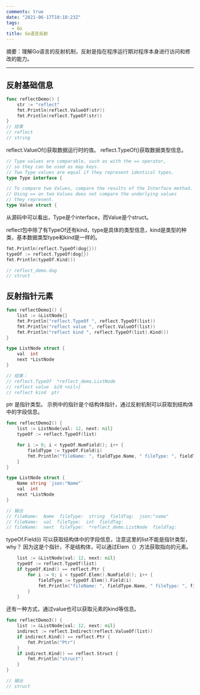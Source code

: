 ```yaml
---
comments: true
date: "2021-06-17T10:18:23Z"
tags: 
  - Go
title: Go语言反射
---
```


摘要：理解Go语言的反射机制，反射是指在程序运行期对程序本身进行访问和修改的能力。

------

## 反射基础信息

``` go
func reflectDemo() {
	str := "reflect"
	fmt.Println(reflect.ValueOf(str))
	fmt.Println(reflect.TypeOf(str))
}
// 结果
// reflect
// string
```

reflect.ValueOf()获取数据运行时的值。
reflect.TypeOf()获取数据类型信息。

``` go
// Type values are comparable, such as with the == operator,
// so they can be used as map keys.
// Two Type values are equal if they represent identical types.
type Type interface {

```

``` go
// To compare two Values, compare the results of the Interface method.
// Using == on two Values does not compare the underlying values
// they represent.
type Value struct {

```

从源码中可以看出，Type是个interface，而Value是个struct。

reflect包中除了有TypeOf还有kind，type是具体的类型信息，kind是类型的种类，基本数据类型type和kind是一样的。

``` go
fmt.Println(reflect.TypeOf(dog{}))
typeOf := reflect.TypeOf(dog{})
fmt.Println(typeOf.Kind())

// reflect_demo.dog
// struct
```

## 反射指针元素

``` go
func reflectDemo1() {
	list := &ListNode{}
	fmt.Println("reflect.TypeOf ", reflect.TypeOf(list))
	fmt.Println("reflect value ", reflect.ValueOf(list))
	fmt.Println("reflect kind ", reflect.TypeOf(list).Kind())
}

type ListNode struct {
	val  int
	next *ListNode
}

// 结果：
// reflect.TypeOf  *reflect_demo.ListNode
// reflect value  &{0 <nil>}
// reflect kind  ptr
```

ptr 是指针类型。 示例中的指针是个结构体指针，通过反射机制可以获取到结构体中的字段信息。


``` go
func reflectDemo2() {
	list := ListNode{val: 12, next: nil}
	typeOf := reflect.TypeOf(list)

	for i := 0; i < typeOf.NumField(); i++ {
		fieldType := typeOf.Field(i)
		fmt.Println("fileName: ", fieldType.Name, " fileType: ", fieldType.Type, " fieldTag: ", fieldType.Tag)
	}
}

type ListNode struct {
	Name string `json:"Name"`
	val  int
	next *ListNode
}

// 输出
// fileName:  Name  fileType:  string  fieldTag:  json:"name"
// fileName:  val  fileType:  int  fieldTag:  
// fileName:  next  fileType:  *reflect_demo.ListNode  fieldTag:  
```

typeOf.Field(i) 可以获取结构体中的字段信息，注意这里的list不能是指针类型，why？ 因为这是个指针，不是结构体，可以通过Elem（）方法获取指向的元素。

``` go
	list := &ListNode{val: 12, next: nil}
	typeOf := reflect.TypeOf(list)
	if typeOf.Kind() == reflect.Ptr {
		for i := 0; i < typeOf.Elem().NumField(); i++ {
			fieldType := typeOf.Elem().Field(i)
			fmt.Println("fileName: ", fieldType.Name, " fileType: ", fieldType.Type, " fieldTag: ", fieldType.Tag)
		}
	}
```

还有一种方式，通过value也可以获取元素的kind等信息。

``` go
func reflectDemo3() {
	list := &ListNode{val: 12, next: nil}
	indirect := reflect.Indirect(reflect.ValueOf(list))
	if indirect.Kind() == reflect.Ptr {
		fmt.Println("Ptr")
	}
	if indirect.Kind() == reflect.Struct {
		fmt.Println("struct")
	}
}

// 输出
// struct
```


